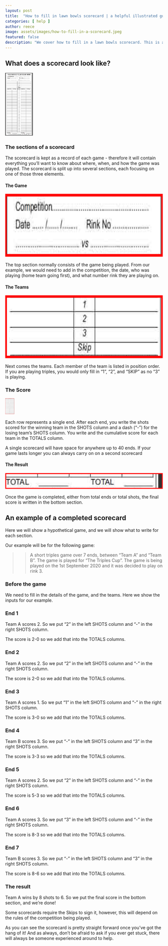 ```yaml
---
layout: post
title:  "How to fill in lawn bowls scorecard | a helpful illustrated guide"
categories: [ help ]
author: reece
image: assets/images/how-to-fill-in-a-scorecard.jpeg
featured: false
description: "We cover how to fill in a lawn bowls scorecard. This is a helpful illustrated guide for anyone unsure on how to do it"
---
```


## What does a scorecard look like?

<img src="/assets/images/scorecards/scorecard.png" alt="" height="200px" style="max-height: 200px;" />

### The sections of a scorecard

The scorecard is kept as a record of each game - therefore it will contain everything you’ll want to know about where, when, and how the game was played. The scorecard is split up into several sections, each focusing on one of those three elements.

#### The Game

<img src="/assets/images/scorecards/game-details.png" alt="" height="200px" style="max-height: 200px;" />

The top section normally consists of the game being played. From our example, we would need to add in the competition, the date, who was playing (home team going first), and what number rink they are playing on.

#### The Teams

<img src="/assets/images/scorecards/team-details.png" alt="" height="200px" style="max-height: 200px;" />

Next comes the teams. Each member of the team is listed in position order. If you are playing triples, you would only fill in “1”, “2”, and “SKIP” as no “3” is playing. 

### The Score

<img src="/assets/images/scorecards/shots-details.png" alt="" height="50px" style="max-height: 200px;" />

Each row represents a single end. After each end, you write the shots scored for the winning team in the SHOTS column and a dash (“-”) for the losing team’s SHOTS column. You write and the cumulative score for each team in the TOTALS column. 

A single scorecard will have space for anywhere up to 40 ends. If your game lasts longer you can always carry on on a second scorecard

#### The Result

<img src="/assets/images/scorecards/result-details.png" alt="" height="50px" style="max-height: 200px;" />

Once the game is completed, either from total ends or total shots, the final score is written in the bottom section.

## An example of a completed scorecard

Here we will show a hypothetical game, and we will show what to write for each section.

Our example will be for the following game:

>> A short triples game over 7 ends, between “Team A” and “Team B”. The game is played for “The Triples Cup”. The game is being played on the 1st September 2020 and it was decided to play on rink 3.

### Before the game

We need to fill in the details of the game, and the teams. Here we show the inputs for our example.

### End 1

Team A scores 2. So we put “2” in the left SHOTS column and “-” in the right SHOTS column.

The score is 2-0 so we add that into the TOTALS columns.

### End 2

Team A scores 2. So we put “2” in the left SHOTS column and “-” in the right SHOTS column.

The score is 2-0 so we add that into the TOTALS columns.

### End 3

Team A scores 1. So we put “1” in the left SHOTS column and “-” in the right SHOTS column.

The score is 3-0 so we add that into the TOTALS columns.

### End 4

Team B scores 3. So we put “-” in the left SHOTS column and “3” in the right SHOTS column.

The score is 3-3 so we add that into the TOTALS columns.

### End 5

Team A scores 2. So we put “2” in the left SHOTS column and “-” in the right SHOTS column.

The score is 5-3 so we add that into the TOTALS columns.

### End 6

Team A scores 3. So we put “3” in the left SHOTS column and “-” in the right SHOTS column.

The score is 8-3 so we add that into the TOTALS columns.

### End 7

Team B scores 3. So we put “-” in the left SHOTS column and “3” in the right SHOTS column.

The score is 8-6 so we add that into the TOTALS columns.

### The result

Team A wins by 8 shots to 6. So we put the final score in the bottom section, and we’re done!

Some scorecards require the Skips to sign it, however, this will depend on the rules of the competition being played.

As you can see the scorecard is pretty straight forward once you’ve got the hang of it! And as always, don’t be afraid to ask if you ever get stuck, there will always be someone experienced around to help.
